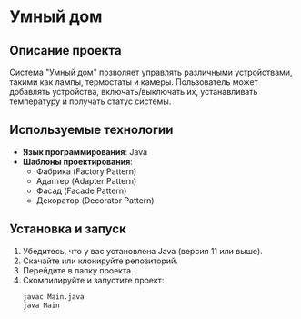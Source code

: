 # Умный дом

## Описание проекта
Система "Умный дом" позволяет управлять различными устройствами, такими как лампы, термостаты и камеры. Пользователь может добавлять устройства, включать/выключать их, устанавливать температуру и получать статус системы.

## Используемые технологии
- **Язык программирования**: Java
- **Шаблоны проектирования**:
    - Фабрика (Factory Pattern)
    - Адаптер (Adapter Pattern)
    - Фасад (Facade Pattern)
    - Декоратор (Decorator Pattern)

## Установка и запуск
1. Убедитесь, что у вас установлена Java (версия 11 или выше).
2. Скачайте или клонируйте репозиторий.
3. Перейдите в папку проекта.
4. Скомпилируйте и запустите проект:
   ```bash
   javac Main.java
   java Main